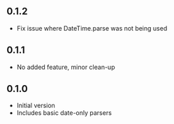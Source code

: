 
## 0.1.2

- Fix issue where DateTime.parse was not being used

## 0.1.1

- No added feature, minor clean-up


## 0.1.0

- Initial version
- Includes basic date-only parsers
